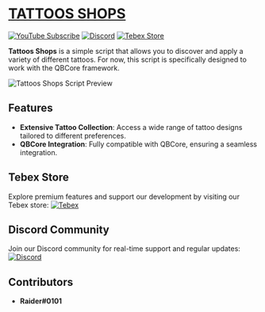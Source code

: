 # [TATTOOS SHOPS](https://www.youtube.com/watch?v=2WVjORQ_Xro)

[![YouTube Subscribe](https://img.shields.io/badge/YouTube-Subscribe-red?style=for-the-badge&logo=youtube)](https://www.youtube.com/watch?v=2WVjORQ_Xro)
[![Discord](https://img.shields.io/badge/Discord-Join-blue?style=for-the-badge&logo=discord)](https://discord.gg/EkwWvFS)
[![Tebex Store](https://img.shields.io/badge/Tebex-Store-green?style=for-the-badge&logo=shopify)](https://eyestore.tebex.io/)

**Tattoos Shops** is a simple script that allows you to discover and apply a variety of different tattoos. For now, this script is specifically designed to work with the QBCore framework.

![Tattoos Shops Script Preview](https://github.com/raiderss/es-tattoos/assets/53000629/31e5e972-83fb-424c-95df-dcb6d3708d54)

## Features
- **Extensive Tattoo Collection**: Access a wide range of tattoo designs tailored to different preferences.
- **QBCore Integration**: Fully compatible with QBCore, ensuring a seamless integration.

## Tebex Store
Explore premium features and support our development by visiting our Tebex store:
[![Tebex](https://img.shields.io/badge/Tebex-EYE%20STORE-00A2FF.svg)](https://eyestore.tebex.io/)

## Discord Community
Join our Discord community for real-time support and regular updates:
[![Discord](https://img.shields.io/badge/Discord-ES%20Community-7289DA.svg)](https://discord.gg/EkwWvFS)

## Contributors
- **Raider#0101**

